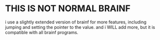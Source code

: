 # THIS IS NOT NORMAL BRAINF
i use a slightly extended version of brainf for more features,
including jumping and setting the pointer
to the value.
and i WILL add more, but it is compatible with all brainf programs.